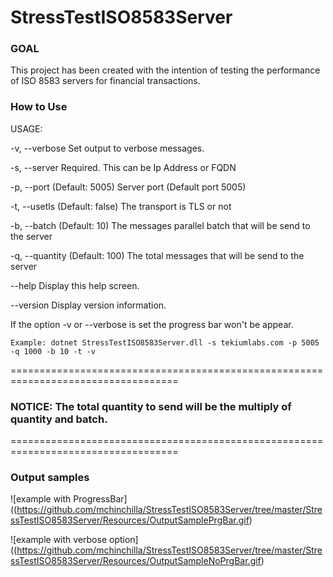 # StressTestISO8583Server

### GOAL
This project has been created with the intention of testing the performance of ISO 8583 servers for financial transactions.

### How to Use

USAGE:

  -v, --verbose     Set output to verbose messages.

  -s, --server      Required. This can be Ip Address or FQDN

  -p, --port        (Default: 5005) Server port (Default port 5005)

  -t, --usetls      (Default: false) The transport is TLS or not

  -b, --batch       (Default: 10) The messages parallel batch that will be send to the
                    server

  -q, --quantity    (Default: 100) The total messages that will be send to the server

  --help            Display this help screen.

  --version         Display version information.

If the option -v or --verbose is set the progress bar won't be appear.


```shell
Example: dotnet StressTestISO8583Server.dll -s tekiumlabs.com -p 5005 -q 1000 -b 10 -t -v
```

===================================================================================
### NOTICE: The total quantity to send will be the multiply of quantity and batch.
===================================================================================

### Output samples

![example with ProgressBar]((https://github.com/mchinchilla/StressTestISO8583Server/tree/master/StressTestISO8583Server/Resources/OutputSamplePrgBar.gif)

![example with verbose option]((https://github.com/mchinchilla/StressTestISO8583Server/tree/master/StressTestISO8583Server/Resources/OutputSampleNoPrgBar.gif)



